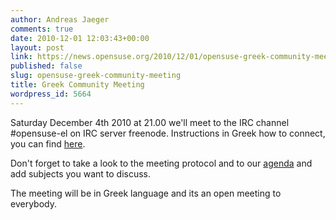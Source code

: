 ```yaml
---
author: Andreas Jaeger
comments: true
date: 2010-12-01 12:03:43+00:00
layout: post
link: https://news.opensuse.org/2010/12/01/opensuse-greek-community-meeting/
published: false
slug: opensuse-greek-community-meeting
title: Greek Community Meeting
wordpress_id: 5664
---
```


Saturday December 4th 2010 at 21.00 we'll meet to the IRC channel #opensuse-el on IRC server freenode.
Instructions in Greek how to connect, you can find [here](http://el.opensuse.org/SDB:XCHAT).

Don't forget to take a look to the meeting protocol and to our [agenda](ttp://el.opensuse.org/2010-12-4) and add subjects you want to discuss.

The meeting will be in Greek language and its an open meeting to everybody.
